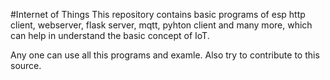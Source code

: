 #Internet of Things
This repository contains basic programs of esp http client, webserver, flask server, mqtt, pyhton client and many more, which can help in understand the basic concept of IoT.

Any one can use all this programs and examle. Also try to contribute to this source.
